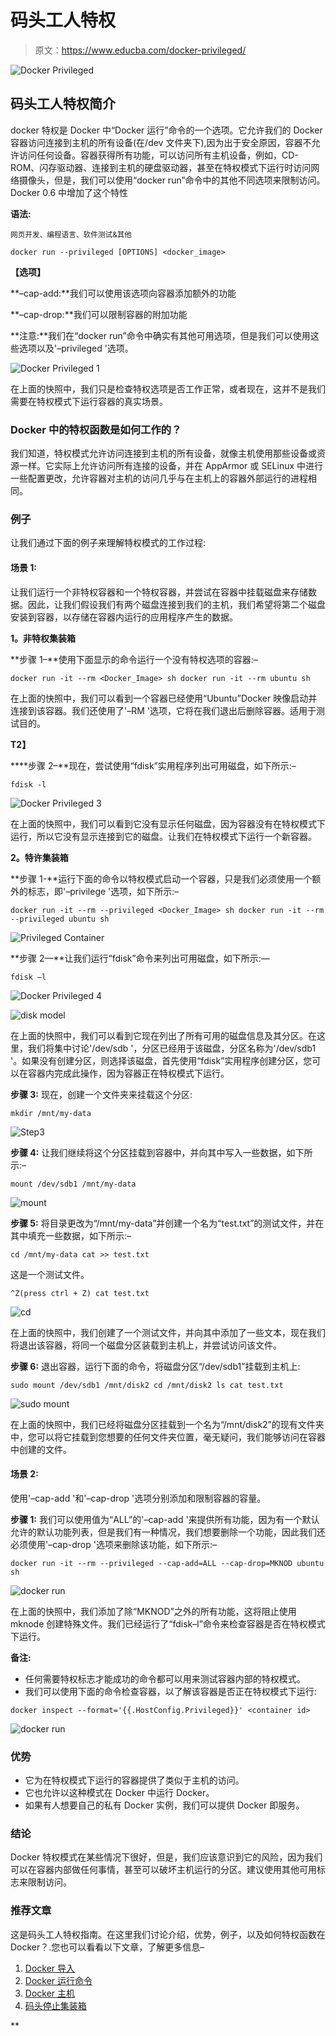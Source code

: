# 码头工人特权

> 原文：<https://www.educba.com/docker-privileged/>

![Docker Privileged](img/6a5eb7eb7bc421fb8ff48ee3f1e656a9.png)



## 码头工人特权简介

docker 特权是 Docker 中“Docker 运行”命令的一个选项。它允许我们的 Docker 容器访问连接到主机的所有设备(在/dev 文件夹下),因为出于安全原因，容器不允许访问任何设备。容器获得所有功能，可以访问所有主机设备，例如，CD-ROM、闪存驱动器、连接到主机的硬盘驱动器，甚至在特权模式下运行时访问网络摄像头，但是，我们可以使用“docker run”命令中的其他不同选项来限制访问。Docker 0.6 中增加了这个特性

**语法:**

<small>网页开发、编程语言、软件测试&其他</small>

`docker run --privileged [OPTIONS] <docker_image>`

**【选项】**

**–cap-add:**我们可以使用该选项向容器添加额外的功能

**–cap-drop:**我们可以限制容器的附加功能

**注意:**我们在“docker run”命令中确实有其他可用选项，但是我们可以使用这些选项以及'–privileged '选项。

![Docker Privileged 1](img/7407c3b844d07995f1d0f16dcd101a40.png)



在上面的快照中，我们只是检查特权选项是否工作正常，或者现在，这并不是我们需要在特权模式下运行容器的真实场景。

### Docker 中的特权函数是如何工作的？

我们知道，特权模式允许访问连接到主机的所有设备，就像主机使用那些设备或资源一样。它实际上允许访问所有连接的设备，并在 AppArmor 或 SELinux 中进行一些配置更改，允许容器对主机的访问几乎与在主机上的容器外部运行的进程相同。

### 例子

让我们通过下面的例子来理解特权模式的工作过程:

#### 场景 1:

让我们运行一个非特权容器和一个特权容器，并尝试在容器中挂载磁盘来存储数据。因此，让我们假设我们有两个磁盘连接到我们的主机，我们希望将第二个磁盘安装到容器，以存储在容器内运行的应用程序产生的数据。

**1。非特权集装箱**

**步骤 1–**使用下面显示的命令运行一个没有特权选项的容器:–

`docker run -it --rm <Docker_Image> sh
docker run -it --rm ubuntu sh`

在上面的快照中，我们可以看到一个容器已经使用“Ubuntu”Docker 映像启动并连接到该容器。我们还使用了'–RM '选项，它将在我们退出后删除容器。适用于测试目的。

**T2】**



 ****步骤 2–**现在，尝试使用“fdisk”实用程序列出可用磁盘，如下所示:–

`fdisk -l`

![Docker Privileged 3](img/55e1b0077d0210b1a91d6d93f01b57a7.png)



在上面的快照中，我们可以看到它没有显示任何磁盘，因为容器没有在特权模式下运行，所以它没有显示连接到它的磁盘。让我们在特权模式下运行一个新容器。

**2。特许集装箱**

**步骤 1-**运行下面的命令以特权模式启动一个容器，只是我们必须使用一个额外的标志，即'–privilege '选项，如下所示:–

`docker run -it --rm --privileged <Docker_Image> sh
docker run -it --rm --privileged ubuntu sh`

![Privileged Container ](img/379a5013636af6d958c95bace4755008.png)



**步骤 2—**让我们运行“fdisk”命令来列出可用磁盘，如下所示:—

`fdisk –l`

![Docker Privileged 4](img/53431c63deefed4fcb77d38ef9a670b2.png)



![disk model](img/04e312bf4991a4777762aeb91a5cc5de.png)



在上面的快照中，我们可以看到它现在列出了所有可用的磁盘信息及其分区。在这里，我们将集中讨论'/dev/sdb '，分区已经用于该磁盘，分区名称为'/dev/sdb1 '。如果没有创建分区，则选择该磁盘，首先使用“fdisk”实用程序创建分区，您可以在容器内完成此操作，因为容器正在特权模式下运行。

**步骤 3:** 现在，创建一个文件夹来挂载这个分区:

`mkdir /mnt/my-data`

![Step3](img/38f3f3dac274588942c6e02beb387a88.png)



**步骤 4:** 让我们继续将这个分区挂载到容器中，并向其中写入一些数据，如下所示:–

`mount /dev/sdb1 /mnt/my-data`

![mount](img/32e7f8c562d1fc26273e94805e5d547e.png)



**步骤 5:** 将目录更改为“/mnt/my-data”并创建一个名为“test.txt”的测试文件，并在其中填充一些数据，如下所示:–

`cd /mnt/my-data
cat >> test.txt`

这是一个测试文件。

`^Z(press ctrl + Z)
cat test.txt`

![cd](img/ed31446c5ca18d2e7a8e1a495f2e6f3d.png)



在上面的快照中，我们创建了一个测试文件，并向其中添加了一些文本，现在我们将退出该容器，将同一个磁盘分区装载到主机上，并尝试访问该文件。

**步骤 6:** 退出容器，运行下面的命令，将磁盘分区“/dev/sdb1”挂载到主机上:

`sudo mount /dev/sdb1 /mnt/disk2
cd /mnt/disk2
ls
cat test.txt`

![sudo mount](img/c40b38b6c28284fe80aa56db3d625cdb.png)



在上面的快照中，我们已经将磁盘分区挂载到一个名为“/mnt/disk2”的现有文件夹中，您可以将它挂载到您想要的任何文件夹位置，毫无疑问，我们能够访问在容器中创建的文件。

#### 场景 2:

使用'–cap-add '和'–cap-drop '选项分别添加和限制容器的容量。

**步骤 1:** 我们可以使用值为“ALL”的'–cap-add '来提供所有功能，因为有一个默认允许的默认功能列表，但是我们有一种情况，我们想要删除一个功能，因此我们还必须使用'–cap-drop '选项来删除该功能，如下所示:–

`docker run -it --rm --privileged --cap-add=ALL --cap-drop=MKNOD ubuntu sh`

![docker run](img/661746f5d56a833e196a5d8e1b697683.png)



在上面的快照中，我们添加了除“MKNOD”之外的所有功能，这将阻止使用 mknode 创建特殊文件。我们已经运行了“fdisk–l”命令来检查容器是否在特权模式下运行。

**备注:**

*   任何需要特权标志才能成功的命令都可以用来测试容器内部的特权模式。
*   我们可以使用下面的命令检查容器，以了解该容器是否正在特权模式下运行:

`docker inspect --format='{{.HostConfig.Privileged}}' <container id>`

![docker run](img/a4f9b607b7e64f56faf742299a4ccd28.png)



### 优势

*   它为在特权模式下运行的容器提供了类似于主机的访问。
*   它也允许以这种模式在 Docker 中运行 Docker。
*   如果有人想要自己的私有 Docker 实例，我们可以提供 Docker 即服务。

### 结论

Docker 特权模式在某些情况下很好，但是，我们应该意识到它的风险，因为我们可以在容器内部做任何事情，甚至可以破坏主机运行的分区。建议使用其他可用标志来限制访问。

### 推荐文章

这是码头工人特权指南。在这里我们讨论介绍，优势，例子，以及如何特权函数在 Docker？.您也可以看看以下文章，了解更多信息–

1.  [Docker 导入](https://www.educba.com/docker-import/)
2.  [Docker 运行命令](https://www.educba.com/docker-run-command/)
3.  [Docker 主机](https://www.educba.com/docker-hosts/)
4.  [码头停止集装箱](https://www.educba.com/docker-stop-container/)





**